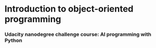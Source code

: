 # Introduction to object-oriented programming
### Udacity nanodegree challenge course: AI programming with Python
